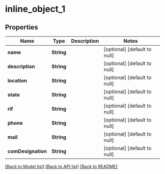 # inline_object_1
## Properties

Name | Type | Description | Notes
------------ | ------------- | ------------- | -------------
**name** | **String** |  | [optional] [default to null]
**description** | **String** |  | [optional] [default to null]
**location** | **String** |  | [optional] [default to null]
**state** | **String** |  | [optional] [default to null]
**rif** | **String** |  | [optional] [default to null]
**phone** | **String** |  | [optional] [default to null]
**mail** | **String** |  | [optional] [default to null]
**comDesignation** | **String** |  | [optional] [default to null]

[[Back to Model list]](../README.md#documentation-for-models) [[Back to API list]](../README.md#documentation-for-api-endpoints) [[Back to README]](../README.md)

